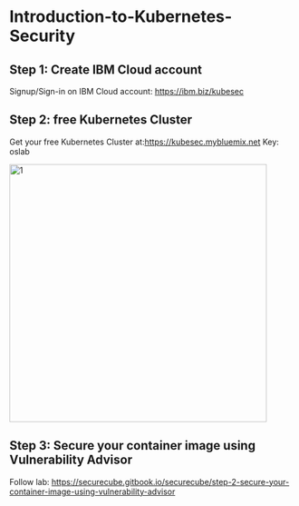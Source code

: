 # Introduction-to-Kubernetes-Security

## Step 1: Create IBM Cloud account

Signup/Sign-in on IBM Cloud account: https://ibm.biz/kubesec 

## Step 2: free Kubernetes Cluster

Get your free Kubernetes Cluster at:https://kubesec.mybluemix.net 
Key: oslab

<img width="454" alt="1" src="https://user-images.githubusercontent.com/16270682/111305540-84f46380-8670-11eb-8091-1f1bd0d54c62.PNG">

## Step 3: Secure your container image using Vulnerability Advisor

Follow lab: https://securecube.gitbook.io/securecube/step-2-secure-your-container-image-using-vulnerability-advisor


